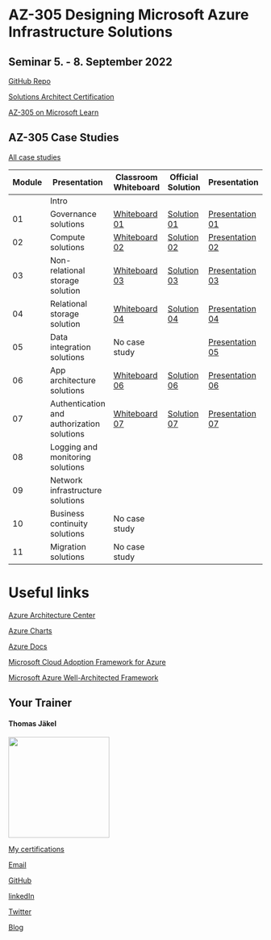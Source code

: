 # AZ-305 Designing Microsoft Azure Infrastructure Solutions

## Seminar 5. - 8. September 2022

[GitHub Repo](https://github.com/MicrosoftLearning/AZ-305-DesigningMicrosoftAzureInfrastructureSolutions)

[Solutions Architect Certification](https://docs.microsoft.com/en-us/learn/certifications/azure-solutions-architect/)

[AZ-305 on Microsoft Learn](https://aka.ms/AZ-305StudentMaterials)

## AZ-305 Case Studies

[All case studies](https://microsoftlearning.github.io/AZ-305-DesigningMicrosoftAzureInfrastructureSolutions/)


| Module    | Presentation | Classroom Whiteboard | Official Solution | Presentation |
| ----------|--------------| ---------------------|-------------------|--------------|
|    | Intro                                     |  |  |  |
| 01 | Governance solutions                      | [Whiteboard 01](https://github.com/www42/305/blob/05ef3b2794a61719efe4d2960ce46736335e8c0e/Whiteboards/Az-305%20Whiteboard%2001.png) | [Solution 01](https://github.com/www42/305/blob/05ef3b2794a61719efe4d2960ce46736335e8c0e/Solutions/AZ-305T00A-ENU-StudentCaseStudySolutionHandout-Module01.pdf) | [Presentation 01](https://github.com/www42/305/blob/d4c37be1e1dd43efefc908904fecd549fe5c7e00/Presentations/AZ-305-Powerpoint_01.pdf) |
| 02 | Compute solutions                         | [Whiteboard 02](https://github.com/www42/305/blob/a76f74b5dbc214febb45849260f15ad1d4639def/Whiteboards/AZ-305%20Whiteboard%2002.png) | [Solution 02](https://github.com/www42/305/blob/a76f74b5dbc214febb45849260f15ad1d4639def/Solutions/AZ-305T00A-ENU-StudentCaseStudySolutionHandout-Module02.pdf) | [Presentation 02](https://github.com/www42/305/blob/d4c37be1e1dd43efefc908904fecd549fe5c7e00/Presentations/AZ-305-PowerPoint_02.pdf) |
| 03 | Non-relational storage solution           | [Whiteboard 03](https://github.com/www42/305/blob/f5120bd1aeb36ac428389d1076cb6b852f40d9aa/Whiteboards/AZ-305%20Whiteboard%2003.png) | [Solution 03](https://github.com/www42/305/blob/0d78e8407c8a2c72bf4e5d365869b82d0e4dd69b/Solutions/AZ-305T00A-ENU-StudentCaseStudySolutionHandout-Module03.pdf) | [Presentation 03](https://github.com/www42/305/blob/d4c37be1e1dd43efefc908904fecd549fe5c7e00/Presentations/AZ-305-PowerPoint_03.pdf) |
| 04 | Relational storage solution               | [Whiteboard 04](https://github.com/www42/305/blob/f5120bd1aeb36ac428389d1076cb6b852f40d9aa/Whiteboards/AZ-305%20Whiteboard%2004.png) | [Solution 04](https://github.com/www42/305/blob/0d78e8407c8a2c72bf4e5d365869b82d0e4dd69b/Solutions/AZ-305T00A-ENU-StudentCaseStudySolutionHandout-Module04.pdf) | [Presentation 04](https://github.com/www42/305/blob/d4c37be1e1dd43efefc908904fecd549fe5c7e00/Presentations/AZ-305-Powerpoint_04.pdf) |
| 05 | Data integration solutions                | No case study |  | [Presentation 05](https://github.com/www42/305/blob/d4c37be1e1dd43efefc908904fecd549fe5c7e00/Presentations/AZ-305-Powerpoint_05.pdf) |
| 06 | App architecture solutions                | [Whiteboard 06](https://github.com/www42/305/blob/91357a187d425ff46f1f6167cc85467ee97a2d4f/Whiteboards/AZ-305%20Whiteboard%2006.png) | [Solution 06](https://github.com/www42/305/blob/91357a187d425ff46f1f6167cc85467ee97a2d4f/Solutions/AZ-305T00A-ENU-StudentCaseStudySolutionHandout-Module06.pdf) | [Presentation 06](https://github.com/www42/305/blob/d4c37be1e1dd43efefc908904fecd549fe5c7e00/Presentations/AZ-305-PowerPoint_06.pdf) |
| 07 | Authentication and authorization solutions| [Whiteboard 07](https://github.com/www42/305/blob/297e6a8b41053d3e3d62339ea9a194c40e95412c/Whiteboards/AZ-305%20Whiteboard%2007.png) | [Solution 07](https://github.com/www42/305/blob/297e6a8b41053d3e3d62339ea9a194c40e95412c/Solutions/AZ-305T00A-ENU-StudentCaseStudySolutionHandout-Module07.pdf) | [Presentation 07](https://github.com/www42/305/blob/d4c37be1e1dd43efefc908904fecd549fe5c7e00/Presentations/AZ-305-Powerpoint_07.pdf) |
| 08 | Logging and monitoring solutions          |  |  |  |
| 09 | Network infrastructure  solutions         |  |  |  |
| 10 | Business continuity solutions             | No case study |  |  |
| 11 | Migration solutions                       | No case study |  |  |



# Useful links

[Azure Architecture Center](https://https://docs.microsoft.com/en-us/azure/architecture/)

[Azure Charts](https://https://azurecharts.com/)

[Azure Docs](https://https://docs.microsoft.com/en-us/azure/)

[Microsoft Cloud Adoption Framework for Azure](https://docs.microsoft.com/en-us/azure/cloud-adoption-framework/)

[Microsoft Azure Well-Architected Framework](https://docs.microsoft.com/en-us/azure/architecture/framework/)


##  Your Trainer
#### Thomas Jäkel

<img src="https://github.com/www42/305/blob/36482adce2952ecb70f11ed2b11ce431659a2ede/img/Profilbild.jpg" width="200"/>

[My certifications](https://www.credly.com/users/thomas-jakel)

[Email](mailto:thomas.jaekel@brainymotion.de?subject=AZ-305)

[GitHub](https://github.com/www42)

[linkedIn](https://linkedin.com/in/tjkkll)

[Twitter](https://twitter.com/tjkkll)

[Blog](https://blog.az.training)